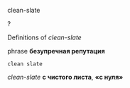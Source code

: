 clean-slate

?


Definitions of _clean-slate_

phrase
**безупречная репутация**

    clean slate

_clean-slate_
**с чистого листа**, **«с нуля»**